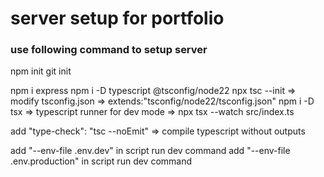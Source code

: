 # server setup for portfolio

### use following command to setup server

npm init
git init

npm i express
npm i -D typescript @tsconfig/node22
npx tsc --init      =>  modify tsconfig.json => extends:"tsconfig/node22/tsconfig.json"
npm i -D tsx   => typescript runner for dev mode => npx tsx  --watch src/index.ts

add "type-check": "tsc --noEmit"  =>  compile typescript without outputs

add  "--env-file .env.dev" in  script run dev command
add  "--env-file .env.production" in  script run dev command
